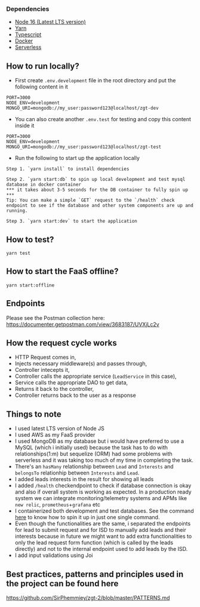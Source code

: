 
### Dependencies

- [Node 16 (Latest LTS version)](https://nodejs.org/en/download/)
- [Yarn](https://classic.yarnpkg.com/lang/en/docs/install)
- [Typescript](https://www.typescriptlang.org/download)
- [Docker](https://www.docker.com/products/docker-desktop)
- [Serverless](https://www.serverless.com/framework/docs/getting-started)

## How to run locally?

- First create `.env.development` file in the root directory and put the following content in it

```
PORT=3000
NODE_ENV=development
MONGO_URI=mongodb://my_user:password123@localhost/zgt-dev

```

- You can also create another `.env.test` for testing and copy this content inside it

```
PORT=3000
NODE_ENV=development
MONGO_URI=mongodb://my_user:password123@localhost/zgt-test

```

- Run the following to start up the application locally

```
Step 1. `yarn install` to install dependencies

Step 2. `yarn start:db` to spin up local development and test mysql database in docker container
*** it takes about 3-5 seconds for the DB container to fully spin up ***
Tip: You can make a simple `GET` request to the `/health` check endpoint to see if the database and other system components are up and running. 

Step 3. `yarn start:dev` to start the application

```

## How to test? 

`yarn test`

## How to start the FaaS offline?

`yarn start:offline`

## Endpoints

Please see the Postman collection here: https://documenter.getpostman.com/view/3683187/UVXjLc2v

## How the request cycle works

- HTTP Request comes in,
- Injects necessary middleware(s) and passes through,
- Controller intecepts it, 
- Controller calls the appropriate service (`LeadService` in this case),
- Service calls the appropriate DAO to get data,
- Returns it back to the controller,
- Controller returns back to the user as a response

## Things to note 

- I used latest LTS version of Node JS
- I used AWS as my FaaS provider
- I used MongoDB as my database but i would have preferred to use a MySQL (which i initially used) because the task has to do with relationships(1:m) but sequelize (ORM) had some problems with serverless and it was taking too much of my time in completing the task.
- There's an `hasMany` relationship between `Lead` and `Interests` and `belongsTo` relationhip between `Interests` and `Lead`.
- I added leads interests in the result for showing all leads
- I added `/health` checkendpoint to check if database connection is okay and also if overall system is working as expected. In a production ready system we can integrate monitoring/telemetry systems and APMs like `new relic`, `prometheus`+`grafana` etc
- I containerized both development and test databases. See the command [here](https://github.com/SirPhemmiey/zgt-2#how-to-run-locally) to know how to spin it up in just one single command. 
- Even though the functionalities are the same, i separated the endpoints for lead to submit request and for ISD to manually add leads and their interests because in future we might want to add extra functionalities to only the lead request form function (which is called by the leads directly) and not to the internal endpoint used to add leads by the ISD. 
- I add input validations using Joi

## Best practices, patterns and principles used in the project can be found here

https://github.com/SirPhemmiey/zgt-2/blob/master/PATTERNS.md